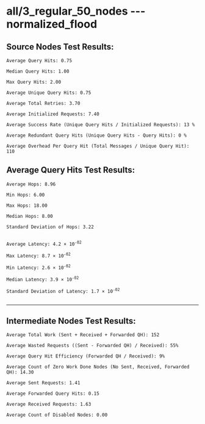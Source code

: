 # all/3_regular_50_nodes --- normalized_flood
## Source Nodes Test Results:
	Average Query Hits: 0.75

	Median Query Hits: 1.00

	Max Query Hits: 2.00

	Average Unique Query Hits: 0.75

	Average Total Retries: 3.70

	Average Initialized Requests: 7.40

	Average Success Rate (Unique Query Hits / Initialized Requests): 13 %

	Average Redundant Query Hits (Unique Query Hits - Query Hits): 0 %

	Average Overhead Per Query Hit (Total Messages / Unique Query Hit): 110



## Average Query Hits Test Results:
<pre><code>Average Hops: 8.96

Min Hops: 6.00

Max Hops: 18.00

Median Hops: 8.00

Standard Deviation of Hops: 3.22


Average Latency: 4.2 × 10<sup>-02</sup>

Max Latency: 8.7 × 10<sup>-02</sup>

Min Latency: 2.6 × 10<sup>-02</sup>

Median Latency: 3.9 × 10<sup>-02</sup>

Standard Deviation of Latency: 1.7 × 10<sup>-02</sup>

</code></pre>

---------------------------------------------
## Intermediate Nodes Test Results:

	Average Total Work (Sent + Received + Forwarded QH): 152

	Average Wasted Requests ((Sent - Forwarded QH) / Received): 55%

	Average Query Hit Efficiency (Forwarded QH / Received): 9%

	Average Count of Zero Work Done Nodes (No Sent, Received, Forwarded QH): 14.30

	Average Sent Requests: 1.41

	Average Forwarded Query Hits: 0.15

	Average Received Requests: 1.63

	Average Count of Disabled Nodes: 0.00

